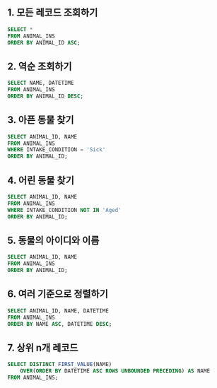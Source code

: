 ## 1. 모든 레코드 조회하기
```sql
SELECT *
FROM ANIMAL_INS
ORDER BY ANIMAL_ID ASC;
```

## 2. 역순 조회하기

```sql
SELECT NAME, DATETIME
FROM ANIMAL_INS 
ORDER BY ANIMAL_ID DESC;
```

## 3. 아픈 동물 찾기

```sql
SELECT ANIMAL_ID, NAME
FROM ANIMAL_INS
WHERE INTAKE_CONDITION = 'Sick'
ORDER BY ANIMAL_ID;
```

## 4. 어린 동물 찾기

```sql
SELECT ANIMAL_ID, NAME
FROM ANIMAL_INS
WHERE INTAKE_CONDITION NOT IN 'Aged'
ORDER BY ANIMAL_ID;
```

## 5. 동물의 아이디와 이름

```sql
SELECT ANIMAL_ID, NAME
FROM ANIMAL_INS
ORDER BY ANIMAL_ID;
```

## 6. 여러 기준으로 정렬하기

```sql
SELECT ANIMAL_ID, NAME, DATETIME
FROM ANIMAL_INS
ORDER BY NAME ASC, DATETIME DESC;
```

## 7. 상위 n개 레코드

```sql
SELECT DISTINCT FIRST_VALUE(NAME) 
    OVER(ORDER BY DATETIME ASC ROWS UNBOUNDED PRECEDING) AS NAME
FROM ANIMAL_INS;
```
